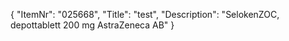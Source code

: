 {
  "ItemNr": "025668",
  "Title": "test",
  "Description": "SelokenZOC, depottablett 200 mg AstraZeneca AB"
}
